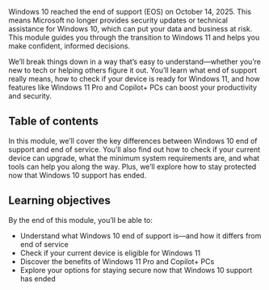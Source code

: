 Windows 10 reached the end of support (EOS) on October 14, 2025. This means Microsoft no longer provides security updates or technical assistance for Windows 10, which can put your data and business at risk. This module guides you through the transition to Windows 11 and helps you make confident, informed decisions.

We’ll break things down in a way that’s easy to understand—whether you’re new to tech or helping others figure it out. You’ll learn what end of support really means, how to check if your device is ready for Windows 11, and how features like Windows 11 Pro and Copilot+ PCs can boost your productivity and security.

## Table of contents

In this module, we’ll cover the key differences between Windows 10 end of support and end of service. You’ll also find out how to check if your current device can upgrade, what the minimum system requirements are, and what tools can help you along the way. Plus, we’ll explore how to stay protected now that Windows 10 support has ended.

## Learning objectives

By the end of this module, you’ll be able to:

- Understand what Windows 10 end of support is—and how it differs from end of service
- Check if your current device is eligible for Windows 11
- Discover the benefits of Windows 11 Pro and Copilot+ PCs
- Explore your options for staying secure now that Windows 10 support has ended